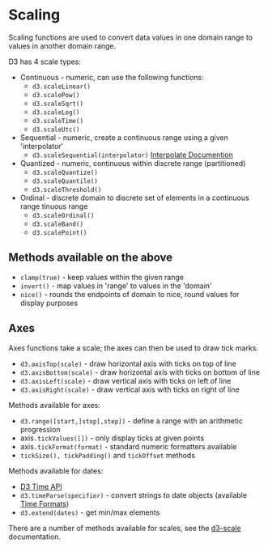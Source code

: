 # Scaling

Scaling functions are used to convert data values in one domain range to values in another domain range.

D3 has 4 scale types:

* Continuous - numeric, can use the following functions:
  * `d3.scaleLinear()`
  * `d3.scalePow()`
  * `d3.scaleSqrt()`
  * `d3.scaleLog()`
  * `d3.scaleTime()`
  * `d3.scaleUtc()`
* Sequential - numeric, create a continuous range using a given 'interpolator'
  * `d3.scaleSequential(interpolator)` [Interpolate Documention](https://d3js.org/d3-interpolate)
* Quantized - numeric, continuous within discrete range (partitioned)
  * `d3.scaleQuantize()`
  * `d3.scaleQuantile()`
  * `d3.scaleThreshold()`
* Ordinal - discrete domain to discrete set of elements in a continuous range
  tinuous range
  * `d3.scaleOrdinal()`
  * `d3.scaleBand()`
  * `d3.scalePoint()`

## Methods available on the above

* `clamp(true)` - keep values within the given range
* `invert()` - map values in 'range' to values in the 'domain'
* `nice()` - rounds the endpoints of domain to nice, round values for display purposes

## Axes

Axes functions take a scale; the axes can then be used to draw tick marks.

* `d3.axisTop(scale)` - draw horizontal axis with ticks on top of line
* `d3.axisBottom(scale)` - draw horizontal axis with ticks on bottom of line
* `d3.axisLeft(scale)` - draw vertical axis with ticks on left of line
* `d3.axisRight(scale)` - draw vertical axis with ticks on right of line

Methods available for axes:

* `d3.range([start,]stop[,step])` - define a range with an arithmetic progression
* axis`.tickValues([])` - only display ticks at given points
* axis`.tickFormat(format)` - standard numeric formatters available
* `tickSize(), tickPadding()` and `tickOffset` methods

Methods available for dates:

* [D3 Time API](https://d3js.org/api#d3-time)
* `d3.timeParse(specifier)` - convert strings to date objects (available [Time Formats](https://d3js.org/d3-time-format#locale_format))
* `d3.extend(dates)` - get min/max elements

There are a number of methods available for scales, see the [d3-scale](https://d3js.org/d3-scale) documentation.
